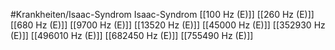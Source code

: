 #Krankheiten/Isaac-Syndrom
Isaac-Syndrom
[[100 Hz (E)]]
[[260 Hz (E)]]
[[680 Hz (E)]]
[[9700 Hz (E)]]
[[13520 Hz (E)]]
[[45000 Hz (E)]]
[[352930 Hz (E)]]
[[496010 Hz (E)]]
[[682450 Hz (E)]]
[[755490 Hz (E)]]